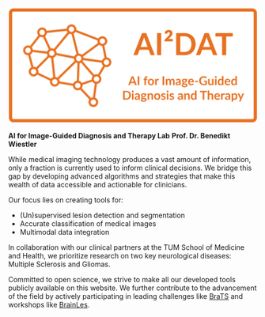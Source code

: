 ![AI²DAT](/assets/ai2dat.png)

**AI for Image-Guided Diagnosis and Therapy Lab**
**Prof. Dr. Benedikt Wiestler**

While medical imaging technology produces a vast amount of information, only a fraction is currently used to inform clinical decisions. We bridge this gap by developing advanced algorithms and strategies that make this wealth of data accessible and actionable for clinicians.

Our focus lies on creating tools for:

- (Un)supervised lesion detection and segmentation
- Accurate classification of medical images
- Multimodal data integration

In collaboration with our clinical partners at the TUM School of Medicine and Health, we prioritize research on two key neurological diseases: Multiple Sclerosis and Gliomas.

Committed to open science, we strive to make all our developed tools publicly available on this website. We further contribute to the advancement of the field by actively participating in leading challenges like [BraTS](https://synapse.org/brats2023) and workshops like [BrainLes](http://www.brainlesion-workshop.org/).
